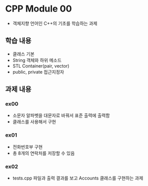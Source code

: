 # CPP Module 00
- 객체지향 언어인 C++의 기초를 학습하는 과제

## 학습 내용
- 클래스 기본
- String 객체와 하위 메소드
- STL Container(pair, vector)
- public, private 접근지정자

## 과제 내용

### ex00
- 소문자 알파벳을 대문자로 바꿔서 표준 출력에 출력함
- 클래스를 사용해서 구현

### ex01
- 전화번호부 구현
- 총 8개의 연락처를 저장할 수 있음

### ex02
- tests.cpp 파일과 출력 결과를 보고 Accounts 클래스를 구현하는 과제
